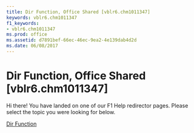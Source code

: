 ```yaml
---
title: Dir Function, Office Shared [vblr6.chm1011347]
keywords: vblr6.chm1011347
f1_keywords:
- vblr6.chm1011347
ms.prod: office
ms.assetid: d7891bef-66ec-46ec-9ea2-4e139dab4d2d
ms.date: 06/08/2017
---
```



# Dir Function, Office Shared [vblr6.chm1011347]

Hi there! You have landed on one of our F1 Help redirector pages. Please select the topic you were looking for below.

[Dir Function](http://msdn.microsoft.com/library/eaf6fe6e-342a-5038-3914-bb5e58fcad5a%28Office.15%29.aspx)

